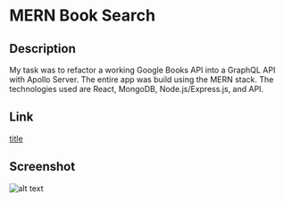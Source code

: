 # MERN Book Search 

## Description
My task was to refactor a working Google Books API into a GraphQL API with Apollo Server. The entire app was build using the MERN stack. The technologies used are React, MongoDB, Node.js/Express.js, and API.

## Link
[title](https://www.example.com)

## Screenshot
![alt text](image.jpg)